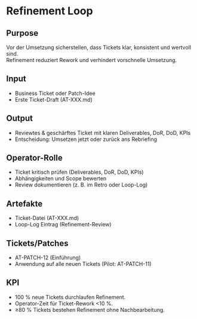 # Refinement Loop

## Purpose
Vor der Umsetzung sicherstellen, dass Tickets klar, konsistent und wertvoll sind.  
Refinement reduziert Rework und verhindert vorschnelle Umsetzung.  

## Input
- Business Ticket oder Patch-Idee  
- Erste Ticket-Draft (AT-XXX.md)  

## Output
- Reviewtes & geschärftes Ticket mit klaren Deliverables, DoR, DoD, KPIs  
- Entscheidung: Umsetzen jetzt oder zurück ans Rebriefing  

## Operator-Rolle
- Ticket kritisch prüfen (Deliverables, DoR, DoD, KPIs)  
- Abhängigkeiten und Scope bewerten  
- Review dokumentieren (z. B. im Retro oder Loop-Log)  

## Artefakte
- Ticket-Datei (AT-XXX.md)  
- Loop-Log Eintrag (Refinement-Review)  

## Tickets/Patches
- AT-PATCH-12 (Einführung)  
- Anwendung auf alle neuen Tickets (Pilot: AT-PATCH-11)  

## KPI
- 100 % neue Tickets durchlaufen Refinement.  
- Operator-Zeit für Ticket-Rework <10 %.  
- ≥80 % Tickets bestehen Refinement ohne Nachbearbeitung.  
